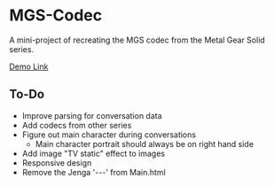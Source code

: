 # MGS-Codec

A mini-project of recreating the MGS codec from the Metal Gear Solid series.

[Demo Link](https://codepen.io/TylerJDev/full/PQPawX)

## To-Do

- Improve parsing for conversation data
- Add codecs from other series
- Figure out main character during conversations
  - Main character portrait should always be on right hand side
- Add image "TV static" effect to images
- Responsive design
- Remove the Jenga '---' from Main.html
